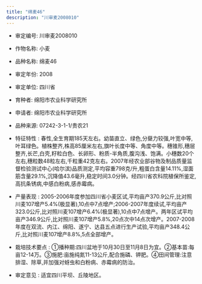 ```yaml
---
title: "绵麦46"
description: "川审麦2008010"
---
```

* 审定编号:  川审麦2008010

*  作物名称:  小麦

*  品种名称:  绵麦46

*  审定年份:  2008

*  审定单位:  四川省

* 育种者:  绵阳市农业科学研究所

*  申请者:  绵阳市农业科学研究所

*  品种来源:  07242-3-1-1/贵农21

*  特征特性 : 
春性,全生育期185天左右。幼苗直立、绿色,分蘖力较强,叶宽中等,叶耳绿色。植株整齐,株高85厘米左右,旗叶长度中等、角度中等。穗锥形,穗层整齐,长芒,白壳,籽粒白色、长卵形、粉质-半角质,腹沟浅、饱满。小穗数20个左右,穗粒数48粒左右,千粒重42克左右。2007年经农业部谷物及制品质量监督检验测试中心(哈尔滨)品质测定,平均容重798克/升,粗蛋白含量14.11%,湿面筋含量29.1%,沉降值43.6毫升,稳定时间3.0分钟。经四川省农科院植保所鉴定,高抗条锈病,中感白粉病,感赤霉病。
 
*  产量表现 : 
2005-2006年度参加四川省小麦区试,平均亩产370.9公斤,比对照川麦107增产5.4%(极显著),10点中7点增产;2006-2007年度续试,平均亩产323.0公斤,比对照川麦107增产6.4%(极显著),10点中7点增产。两年区试平均亩产346.9公斤,比对照川麦107增产5.8%,20点次中14点次增产。2007-2008年度在双流、内江、绵阳、遂宁、达县五点进行生产试验,平均亩产348.4公斤,比对照川麦107增产8.8%,5点全部增产。

*  栽培技术要点 : 
①播种期:四川盆地于10月30日至11月8日为宜。②基本苗:每亩12-14万。③施肥:亩施纯氮11-13公斤,配合施磷、钾肥。④田间管理:注意排湿、除草,并加强对蚜虫和白粉病、赤霉病的防治。

*  审定意见 : 
适宜四川平坝、丘陵地区。
